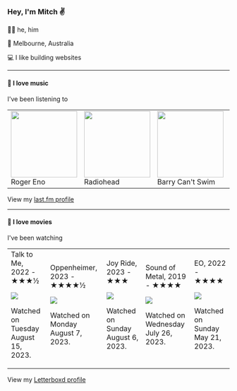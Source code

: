 <article><h3>Hey, I&#x27;m Mitch ✌️</h3><section><p>🙆‍♂️ he, him</p><p>📍 Melbourne, Australia</p><p>💻 I like building websites</p></section><hr/><section><h4>💽 I love music</h4><p>I&#x27;ve been listening to</p><table><tbody><td><img src="https://lastfm.freetls.fastly.net/i/u/174s/a6cc85675493859cd3767066f299d95c.png" height="150px" alt="" role="presentation"/><br/>Roger Eno</td><td><img src="https://lastfm.freetls.fastly.net/i/u/174s/62d26c6cb4ac4bdccb8f3a2a0fd55421.png" height="150px" alt="" role="presentation"/><br/>Radiohead</td><td><img src="https://lastfm.freetls.fastly.net/i/u/174s/d22ebdae6f2bfbfd062d9d6cd3669c2b.png" height="150px" alt="" role="presentation"/><br/>Barry Can&#x27;t Swim</td><td><img src="https://lastfm.freetls.fastly.net/i/u/174s/04365609672273c43721ab837cceb9d5.png" height="150px" alt="" role="presentation"/><br/>Neneh Cherry</td><td><img src="https://lastfm.freetls.fastly.net/i/u/174s/0fbd3eb044d9f14550162b297adcb8f0.png" height="150px" alt="" role="presentation"/><br/>Erland Cooper</td></tbody></table><span>View my <a href="https://www.last.fm/user/mylsb">last.fm profile</a></span></section><hr/><section><h4>📼 I love movies</h4><p>I&#x27;ve been watching</p><table><tbody><td>Talk to Me, 2022 - ★★★½<br/><span> <p><img src="https://a.ltrbxd.com/resized/film-poster/9/0/8/1/4/4/908144-talk-to-me-0-600-0-900-crop.jpg?v=bf6a2b65cc"/></p> <p>Watched on Tuesday August 15, 2023.</p> </span></td><td>Oppenheimer, 2023 - ★★★★½<br/><span> <p><img src="https://a.ltrbxd.com/resized/film-poster/7/8/4/3/2/8/784328-oppenheimer-0-600-0-900-crop.jpg?v=e3c6e7a32c"/></p> <p>Watched on Monday August 7, 2023.</p> </span></td><td>Joy Ride, 2023 - ★★★<br/><span> <p><img src="https://a.ltrbxd.com/resized/film-poster/7/7/8/1/1/7/778117-joy-ride-0-600-0-900-crop.jpg?v=9f76a25e25"/></p> <p>Watched on Sunday August 6, 2023.</p> </span></td><td>Sound of Metal, 2019 - ★★★★<br/><span> <p><img src="https://a.ltrbxd.com/resized/film-poster/4/3/2/0/0/4/432004-sound-of-metal-0-600-0-900-crop.jpg?v=289acd955b"/></p> <p>Watched on Wednesday July 26, 2023.</p> </span></td><td>EO, 2022 - ★★★★<br/><span> <p><img src="https://a.ltrbxd.com/resized/film-poster/7/0/3/9/4/3/703943-eo-0-600-0-900-crop.jpg?v=2604737383"/></p> <p>Watched on Sunday May 21, 2023.</p> </span></td></tbody></table><span>View my <a href="https://letterboxd.com/myslab/">Letterboxd profile</a></span></section></article>